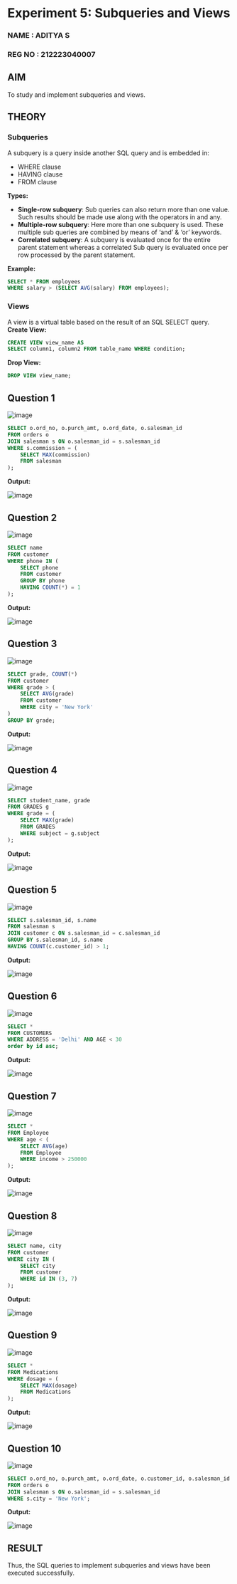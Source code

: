# Experiment 5: Subqueries and Views
### NAME : ADITYA S
### REG NO : 212223040007
## AIM
To study and implement subqueries and views.

## THEORY

### Subqueries
A subquery is a query inside another SQL query and is embedded in:
- WHERE clause
- HAVING clause
- FROM clause

**Types:**
- **Single-row subquery**:
  Sub queries can also return more than one value. Such results should be made use along with the operators in and any.
- **Multiple-row subquery**:
  Here more than one subquery is used. These multiple sub queries are combined by means of ‘and’ & ‘or’ keywords.
- **Correlated subquery**:
  A subquery is evaluated once for the entire parent statement whereas a correlated Sub query is evaluated once per row processed by the parent statement.

**Example:**
```sql
SELECT * FROM employees
WHERE salary > (SELECT AVG(salary) FROM employees);
```
### Views
A view is a virtual table based on the result of an SQL SELECT query.
**Create View:**
```sql
CREATE VIEW view_name AS
SELECT column1, column2 FROM table_name WHERE condition;
```
**Drop View:**
```sql
DROP VIEW view_name;
```

**Question 1**
--
![image](https://github.com/user-attachments/assets/d9114a32-4836-429a-a50a-0cb81197072d)


```sql
SELECT o.ord_no, o.purch_amt, o.ord_date, o.salesman_id
FROM orders o
JOIN salesman s ON o.salesman_id = s.salesman_id
WHERE s.commission = (
    SELECT MAX(commission)
    FROM salesman
);

```

**Output:**

![image](https://github.com/user-attachments/assets/7973a7d3-7ed9-4477-a503-0505ae6307d8)


**Question 2**
---
![image](https://github.com/user-attachments/assets/322c5ac3-a8ec-4bda-8193-51ebda10b395)


```sql
SELECT name
FROM customer
WHERE phone IN (
    SELECT phone
    FROM customer
    GROUP BY phone
    HAVING COUNT(*) = 1
);

```

**Output:**

![image](https://github.com/user-attachments/assets/e635d7f4-f4e1-4fc8-8fba-15ccfe54d73f)


**Question 3**
---
![image](https://github.com/user-attachments/assets/1a9c8eae-81b1-4c18-96f0-009cd4dbd8dc)


```sql
SELECT grade, COUNT(*) 
FROM customer 
WHERE grade > (
    SELECT AVG(grade) 
    FROM customer 
    WHERE city = 'New York'
)
GROUP BY grade;

```

**Output:**

![image](https://github.com/user-attachments/assets/200a89c1-e3cd-484d-9474-323add496201)


**Question 4**
---
![image](https://github.com/user-attachments/assets/60c7daa4-355e-41a6-8625-396a06c3e68a)


```sql
SELECT student_name, grade
FROM GRADES g
WHERE grade = (
    SELECT MAX(grade)
    FROM GRADES
    WHERE subject = g.subject
);

```

**Output:**

![image](https://github.com/user-attachments/assets/fd6ae860-8dc8-4054-be6f-83445e31cc81)


**Question 5**
---
![image](https://github.com/user-attachments/assets/95b97961-c54f-4227-a5b6-55fec3e80f55)


```sql
SELECT s.salesman_id, s.name
FROM salesman s
JOIN customer c ON s.salesman_id = c.salesman_id
GROUP BY s.salesman_id, s.name
HAVING COUNT(c.customer_id) > 1;

```

**Output:**

![image](https://github.com/user-attachments/assets/ce6a92c6-3e36-403a-b36f-6f6b725874fc)


**Question 6**
---
![image](https://github.com/user-attachments/assets/adc2daab-bbb9-4e78-9e13-d9638d80a07d)


```sql
SELECT *
FROM CUSTOMERS
WHERE ADDRESS = 'Delhi' AND AGE < 30
order by id asc;
```

**Output:**

![image](https://github.com/user-attachments/assets/3f7c11a6-7791-43f7-979a-68231aa7488d)


**Question 7**
---
![image](https://github.com/user-attachments/assets/9493c9ce-6583-4609-a6d8-c76e58323c14)


```sql
SELECT *
FROM Employee
WHERE age < (
    SELECT AVG(age)
    FROM Employee
    WHERE income > 250000
);

```

**Output:**

![image](https://github.com/user-attachments/assets/6da3d439-2f6a-4d1f-9c7f-2a90226109f4)


**Question 8**
---
![image](https://github.com/user-attachments/assets/2233dbb8-b6b0-41d4-b097-5c931c98e19f)


```sql
SELECT name, city
FROM customer
WHERE city IN (
    SELECT city
    FROM customer
    WHERE id IN (3, 7)
);

```

**Output:**

![image](https://github.com/user-attachments/assets/10544912-897e-4cc5-8699-064e35e99d02)


**Question 9**
---
![image](https://github.com/user-attachments/assets/8581f0a3-df19-47f6-ba59-d1d241acd0b5)


```sql
SELECT *
FROM Medications
WHERE dosage = (
    SELECT MAX(dosage)
    FROM Medications
);

```

**Output:**

![image](https://github.com/user-attachments/assets/c8196b0e-a3a0-4d8b-9f25-8c5fd01ebb56)


**Question 10**
---
![image](https://github.com/user-attachments/assets/6cface3d-2a0a-4ec2-9dfa-2785e43eac35)


```sql
SELECT o.ord_no, o.purch_amt, o.ord_date, o.customer_id, o.salesman_id
FROM orders o
JOIN salesman s ON o.salesman_id = s.salesman_id
WHERE s.city = 'New York';

```

**Output:**

![image](https://github.com/user-attachments/assets/8af2acba-fbfe-4166-823e-156f6d951790)



## RESULT
Thus, the SQL queries to implement subqueries and views have been executed successfully.
